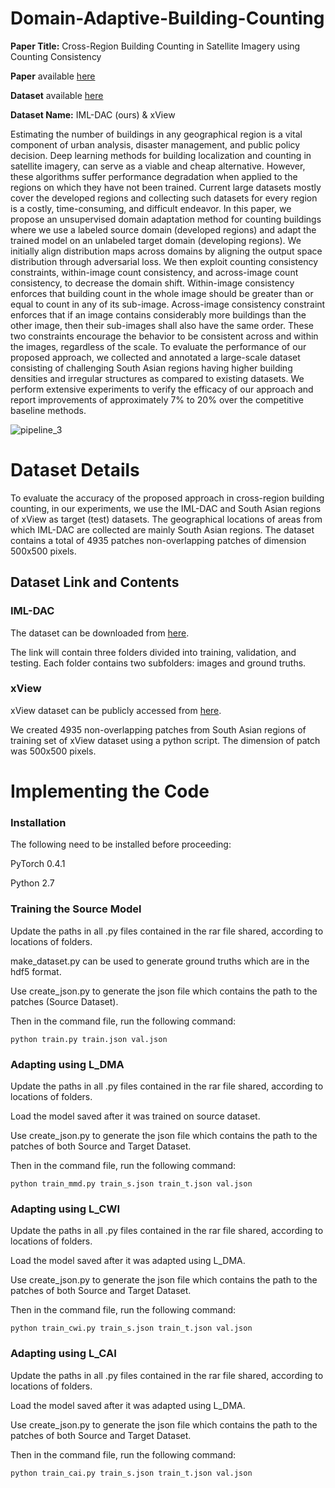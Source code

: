 # Domain-Adaptive-Building-Counting
**Paper Title:** Cross-Region Building Counting in Satellite Imagery using Counting Consistency

**Paper** available [here](https://arxiv.org/abs/2110.13558)

**Dataset** available [here](https://drive.google.com/drive/folders/1CIYGCJucyJ9dnwjt0BZJ7pnyiKIDuRQC?usp=sharing)

**Dataset Name:** IML-DAC (ours) & xView

Estimating the number of buildings in any geographical region is a vital component of urban analysis, disaster management, and public policy decision. Deep learning methods for building localization and counting in satellite imagery, can serve as a viable and cheap alternative. However, these algorithms suffer performance degradation when applied to the regions on which they have not been trained. Current large datasets mostly cover the developed regions and collecting such datasets for every region is a costly, time-consuming, and difficult endeavor. In this paper, we propose an unsupervised domain adaptation method for counting buildings where we use a labeled source domain (developed regions) and adapt the trained model on an unlabeled target domain (developing regions). We initially align distribution maps across domains by aligning the output space distribution through adversarial loss. We then exploit counting consistency constraints, within-image count consistency, and across-image count consistency, to decrease the domain shift. Within-image consistency enforces that building count in the whole image should be greater than or equal to count in any of its sub-image. Across-image consistency constraint enforces that if an image contains considerably more buildings than the other image, then their sub-images shall also have the same order. These two constraints encourage the behavior to be consistent across and within the images, regardless of the scale. To evaluate the performance of our proposed approach, we collected and annotated a large-scale dataset consisting of challenging South Asian regions having higher building densities and irregular structures as compared to existing datasets. We perform extensive experiments to verify the efficacy of our approach and report improvements of approximately 7% to 20% over the competitive baseline methods.

![pipeline_3](https://user-images.githubusercontent.com/60637386/175949883-f9a81aff-0ae3-489c-868a-c616ec26250c.jpg)

# Dataset Details

To evaluate the accuracy of the proposed approach in cross-region building counting, in our experiments, we use the IML-DAC and South Asian regions of xView as target (test) datasets. The geographical locations of areas from which IML-DAC are collected are mainly South Asian regions. 
The dataset contains a total of 4935 patches non-overlapping patches of dimension 500x500 pixels.

## Dataset Link and Contents

### IML-DAC

The dataset can be downloaded from [here](https://drive.google.com/drive/folders/1CIYGCJucyJ9dnwjt0BZJ7pnyiKIDuRQC?usp=sharing).

The link will contain three folders divided into training, validation, and testing. Each folder contains two subfolders: images and ground truths.

### xView

xView dataset can be publicly accessed from [here](http://xviewdataset.org/#dataset).

We created 4935 non-overlapping patches from South Asian regions of training set of xView dataset using a python script. The dimension of patch was 500x500 pixels.

# Implementing the Code

### Installation

The following need to be installed before proceeding:

PyTorch 0.4.1

Python 2.7

### Training the Source Model

Update the paths in all .py files contained in the rar file shared, according to locations of folders. 

make_dataset.py can be used to generate ground truths which are in the hdf5 format.

Use create_json.py to generate the json file which contains the path to the patches (Source Dataset).

Then in the command file, run the following command:

```python train.py train.json val.json```

### Adapting using L_DMA

Update the paths in all .py files contained in the rar file shared, according to locations of folders.

Load the model saved after it was trained on source dataset. 

Use create_json.py to generate the json file which contains the path to the patches of both Source and Target Dataset.

Then in the command file, run the following command:

```python train_mmd.py train_s.json train_t.json val.json```

### Adapting using L_CWI

Update the paths in all .py files contained in the rar file shared, according to locations of folders.

Load the model saved after it was  adapted using L_DMA. 

Use create_json.py to generate the json file which contains the path to the patches of both Source and Target Dataset.

Then in the command file, run the following command:

```python train_cwi.py train_s.json train_t.json val.json```

### Adapting using L_CAI
Update the paths in all .py files contained in the rar file shared, according to locations of folders.

Load the model saved after it was adapted using L_DMA. 

Use create_json.py to generate the json file which contains the path to the patches of both Source and Target Dataset.

Then in the command file, run the following command:

```python train_cai.py train_s.json train_t.json val.json```
